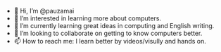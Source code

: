 - 👋 Hi, I’m @pauzamai
- 👀 I’m interested in learning more about computers.
- 🌱 I’m currently learning great ideas in computing and English writing. 
- 💞️ I’m looking to collaborate on getting to know computers better.
- 📫 How to reach me: I learn better by videos/visully and hands on. 

<!---
pauzamai/pauzamai is a ✨ special ✨ repository because its `README.md` (this file) appears on your GitHub profile.
You can click the Preview link to take a look at your changes.
--->
